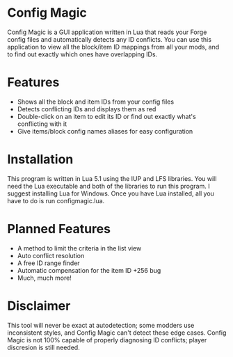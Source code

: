 Config Magic
============

Config Magic is a GUI application written in Lua that reads your Forge config files and automatically detects any ID conflicts. You can use this application to view all the block/item ID mappings from all your mods, and to find out exactly which ones have overlapping IDs.

Features
========

* Shows all the block and item IDs from your config files
* Detects conflicting IDs and displays them as red
* Double-click on an item to edit its ID or find out exactly what's conflicting with it
* Give items/block config names aliases for easy configuration

Installation
============

This program is written in Lua 5.1 using the IUP and LFS libraries. You will need the Lua executable and both of the libraries to run this program. I suggest installing Lua for Windows. Once you have Lua installed, all you have to do is run configmagic.lua.

Planned Features
================

* A method to limit the criteria in the list view
* Auto conflict resolution
* A free ID range finder
* Automatic compensation for the item ID +256 bug
* Much, much more!

Disclaimer
==========

This tool will never be exact at autodetection; some modders use inconsistent styles, and Config Magic can't detect these edge cases. Config Magic is not 100% capable of properly diagnosing ID conflicts; player discresion is still needed.